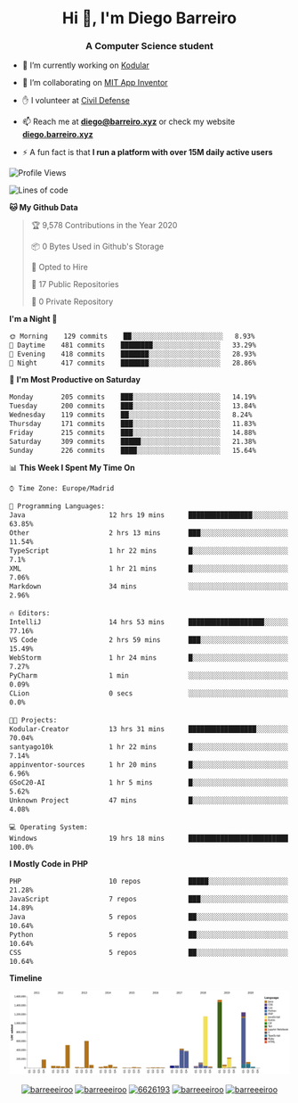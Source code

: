 <h1 align="center">Hi 👋, I'm Diego Barreiro</h1>
<h3 align="center">A Computer Science student</h3>

- 🔭 I’m currently working on [Kodular](https://www.kodular.io)

- 👯 I’m collaborating on [MIT App Inventor](https://github.com/mit-cml/appinventor-sources)

- ✋ I volunteer at [Civil Defense](https://proteccioncivil.sdc.gal)

- 📫 Reach me at **diego@barreiro.xyz** or check my website **[diego.barreiro.xyz](https://diego.barreiro.xyz)**

- ⚡ A fun fact is that **I run a platform with over 15M daily active users**

<!--START_SECTION:waka-->
![Profile Views](http://img.shields.io/badge/Profile%20Views-55-blue)

![Lines of code](https://img.shields.io/badge/From%20Hello%20World%20I%27ve%20Written-17.0%20million%20lines%20of%20code-blue)

**🐱 My Github Data** 

> 🏆 9,578 Contributions in the Year 2020
 > 
> 📦 0 Bytes Used in Github's Storage 
 > 
> 💼 Opted to Hire
 > 
> 📜 17 Public Repositories
 > 
> 🔑 0 Private Repository 
 > 
**I'm a Night 🦉** 

```text
🌞 Morning    129 commits    ██░░░░░░░░░░░░░░░░░░░░░░░   8.93% 
🌆 Daytime    481 commits    ████████░░░░░░░░░░░░░░░░░   33.29% 
🌃 Evening    418 commits    ███████░░░░░░░░░░░░░░░░░░   28.93% 
🌙 Night      417 commits    ███████░░░░░░░░░░░░░░░░░░   28.86%

```
📅 **I'm Most Productive on Saturday** 

```text
Monday       205 commits    ███░░░░░░░░░░░░░░░░░░░░░░   14.19% 
Tuesday      200 commits    ███░░░░░░░░░░░░░░░░░░░░░░   13.84% 
Wednesday    119 commits    ██░░░░░░░░░░░░░░░░░░░░░░░   8.24% 
Thursday     171 commits    ███░░░░░░░░░░░░░░░░░░░░░░   11.83% 
Friday       215 commits    ███░░░░░░░░░░░░░░░░░░░░░░   14.88% 
Saturday     309 commits    █████░░░░░░░░░░░░░░░░░░░░   21.38% 
Sunday       226 commits    ████░░░░░░░░░░░░░░░░░░░░░   15.64%

```


📊 **This Week I Spent My Time On** 

```text
⌚︎ Time Zone: Europe/Madrid

💬 Programming Languages: 
Java                     12 hrs 19 mins      ████████████████░░░░░░░░░   63.85% 
Other                    2 hrs 13 mins       ███░░░░░░░░░░░░░░░░░░░░░░   11.54% 
TypeScript               1 hr 22 mins        █░░░░░░░░░░░░░░░░░░░░░░░░   7.1% 
XML                      1 hr 21 mins        █░░░░░░░░░░░░░░░░░░░░░░░░   7.06% 
Markdown                 34 mins             ░░░░░░░░░░░░░░░░░░░░░░░░░   2.96%

🔥 Editors: 
IntelliJ                 14 hrs 53 mins      ███████████████████░░░░░░   77.16% 
VS Code                  2 hrs 59 mins       ███░░░░░░░░░░░░░░░░░░░░░░   15.49% 
WebStorm                 1 hr 24 mins        █░░░░░░░░░░░░░░░░░░░░░░░░   7.27% 
PyCharm                  1 min               ░░░░░░░░░░░░░░░░░░░░░░░░░   0.09% 
CLion                    0 secs              ░░░░░░░░░░░░░░░░░░░░░░░░░   0.0%

🐱‍💻 Projects: 
Kodular-Creator          13 hrs 31 mins      █████████████████░░░░░░░░   70.04% 
santyago10k              1 hr 22 mins        █░░░░░░░░░░░░░░░░░░░░░░░░   7.14% 
appinventor-sources      1 hr 20 mins        █░░░░░░░░░░░░░░░░░░░░░░░░   6.96% 
GSoC20-AI                1 hr 5 mins         █░░░░░░░░░░░░░░░░░░░░░░░░   5.62% 
Unknown Project          47 mins             █░░░░░░░░░░░░░░░░░░░░░░░░   4.08%

💻 Operating System: 
Windows                  19 hrs 18 mins      █████████████████████████   100.0%

```

**I Mostly Code in PHP** 

```text
PHP                      10 repos            █████░░░░░░░░░░░░░░░░░░░░   21.28% 
JavaScript               7 repos             ███░░░░░░░░░░░░░░░░░░░░░░   14.89% 
Java                     5 repos             ██░░░░░░░░░░░░░░░░░░░░░░░   10.64% 
Python                   5 repos             ██░░░░░░░░░░░░░░░░░░░░░░░   10.64% 
CSS                      5 repos             ██░░░░░░░░░░░░░░░░░░░░░░░   10.64%

```


**Timeline**

![Chart not found](https://github.com/barreeeiroo/barreeeiroo/blob/master/charts/bar_graph.png) 


<!--END_SECTION:waka-->

<p align="center">
<a href="https://twitter.com/barreeeiroo" target="blank"><img align="center" src="https://cdn.jsdelivr.net/npm/simple-icons@3.0.1/icons/twitter.svg" alt="barreeeiroo" height="20" width="20" /></a>
<a href="https://linkedin.com/in/barreeeiroo" target="blank"><img align="center" src="https://cdn.jsdelivr.net/npm/simple-icons@3.0.1/icons/linkedin.svg" alt="barreeeiroo" height="20" width="20" /></a>
<a href="https://stackoverflow.com/users/6626193" target="blank"><img align="center" src="https://cdn.jsdelivr.net/npm/simple-icons@3.0.1/icons/stackoverflow.svg" alt="6626193" height="20" width="20" /></a>
<a href="https://fb.com/barreeeiroo" target="blank"><img align="center" src="https://cdn.jsdelivr.net/npm/simple-icons@3.0.1/icons/facebook.svg" alt="barreeeiroo" height="20" width="20" /></a>
<a href="https://instagram.com/barreeeiroo" target="blank"><img align="center" src="https://cdn.jsdelivr.net/npm/simple-icons@3.0.1/icons/instagram.svg" alt="barreeeiroo" height="20" width="20" /></a>
</p>
